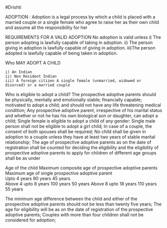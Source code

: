 #Drishti

ADOPTION : Adoption is a legal process by which a child is placed with a married couple or a single female who agree to
raise her as their own child and assume all the responsibility for her


 REQUIREMENTS FOR A VALID ADOPTION No adoption is valid unless 
    i) The person adopting is lawfully capable of taking in adoption.
    ii) The person giving in adoption is lawfully capable of giving in adoption.
    iii)The person adopted is lawfully capable of being taken in adoption.
    
  Who MAY ADOPT A CHILD
  
    i) An Indian
    ii) Non Resident Indian 
    iii) A foreign citizen A single female (unmarried, widowed or divorced) or a married couple
    
    
Who is eligible to adopt a child?
The prospective adoptive parents should be physically, mentally and emotionally stable; financially capable; motivated to adopt a child; and should not have any life threatening medical condition;
Any prospective adoptive parent, irrespective of his marital status and whether or not he has his own biological son or daughter, can adopt a child;
Single female is eligible to adopt a child of any gender:
Single male person shall not be eligible to adopt a girl child;
In case of a couple, the consent of both spouses shall be required;
No child shall be given in adoption to a couple unless they have at least two years of stable marital relationship;
The age of prospective adoptive parents as on the date of registration shall be counted for deciding the eligibility and the eligibility of prospective adoptive parents to apply for children of different age groups shall be as under

Age of the child	      Maximum composite age of prospective adoptive parents	        Maximum age of single prospective adoptive parent	
Upto 4 years	              90 years                                                        	45 years	
Above 4 upto 8 years	      100 years	                                                       50 years	
Above 8 upto 18 years	     110 years	                                                       55 years	

The minimum age difference between the child and either of the prospective adoptive parents should not be less than twenty five years;
The age for eligibility will be as on the date of registration of the prospective adoptive parents;
Couples with more than four children shall not be considered for adoption;
